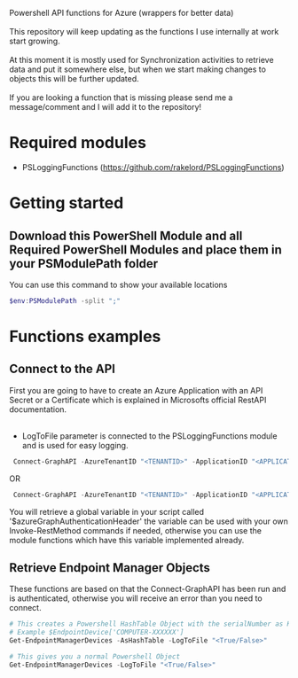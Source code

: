 Powershell API functions for Azure (wrappers for better data)
<br><br>
This repository will keep updating as the functions I use internally at work start growing.<br>
<br>
At this moment it is mostly used for Synchronization activities to retrieve data and put it somewhere else, but when we start making changes to objects this will be further updated.
<br><br>
If you are looking a function that is missing please send me a message/comment and I will add it to the repository!

# Required modules
* PSLoggingFunctions (https://github.com/rakelord/PSLoggingFunctions)

# Getting started
## Download this PowerShell Module and all Required PowerShell Modules and place them in your PSModulePath folder<br>
You can use this command to show your available locations
```powershell 
$env:PSModulePath -split ";"
``` 

# Functions examples
## Connect to the API
First you are going to have to create an Azure Application with an API Secret or a Certificate which is explained in Microsofts official RestAPI documentation.
<br><br>
- LogToFile parameter is connected to the PSLoggingFunctions module and is used for easy logging.

```powershell
 Connect-GraphAPI -AzureTenantID "<TENANTID>" -ApplicationID "<APPLICATIONID>" -APISecret "<APISECRET>" -LogToFile "<True/False>"
```
OR
```powershell
 Connect-GraphAPI -AzureTenantID "<TENANTID>" -ApplicationID "<APPLICATIONID>" -CertThumbprint "<CERTIFICATE THUMBPRINT>" -LogToFile "<True/False>"
```
You will retrieve a global variable in your script called '$azureGraphAuthenticationHeader' the variable can be used with your own Invoke-RestMethod commands if needed, otherwise you can use the module functions which have this variable implemented already.

## Retrieve Endpoint Manager Objects
These functions are based on that the Connect-GraphAPI has been run and is authenticated, otherwise you will receive an error than you need to connect.
```powershell
# This creates a Powershell HashTable Object with the serialNumber as Key.
# Example $EndpointDevice['COMPUTER-XXXXXX']
Get-EndpointManagerDevices -AsHashTable -LogToFile "<True/False>"

# This gives you a normal Powershell Object
Get-EndpointManagerDevices -LogToFile "<True/False>"
```